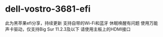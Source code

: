 # dell-vostro-3681-efi
此为黑苹果efi分享，持续更新
支持自带的Wi-Fi和蓝牙
休眠唤醒有问题
使用万能声卡驱动，仅支持Big Sur 11.2.3及以下
请使用主板上的HDMI接口
